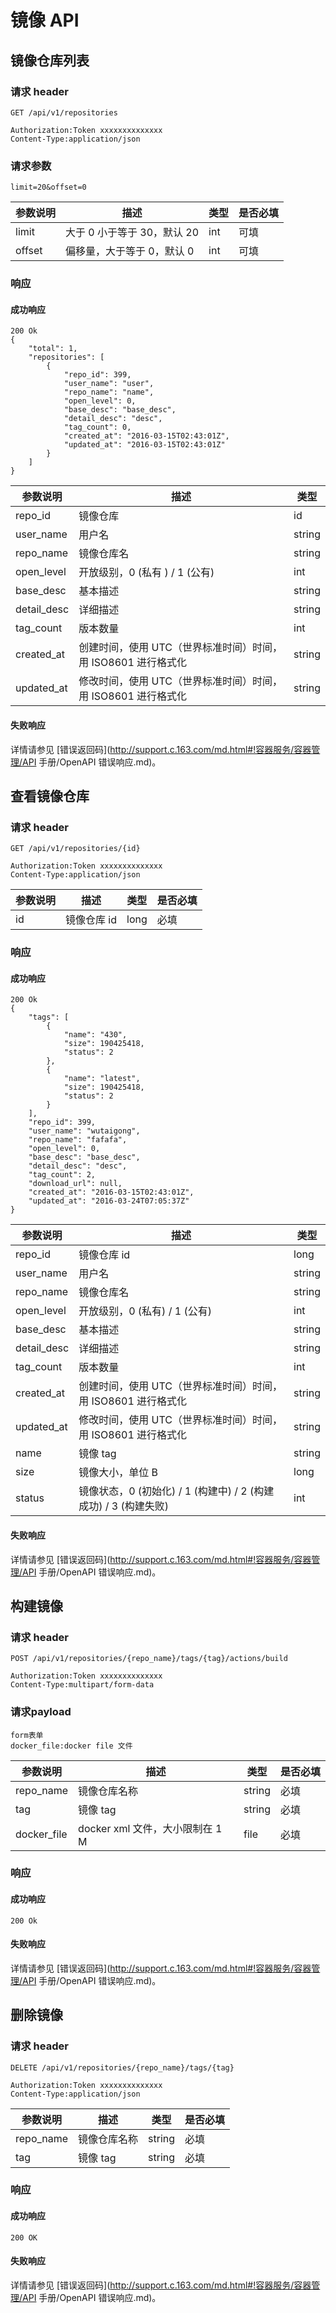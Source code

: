 # 镜像 API

## **镜像仓库列表**

### 请求 header

    GET /api/v1/repositories

    Authorization:Token xxxxxxxxxxxxxx
    Content-Type:application/json

### 请求参数

    limit=20&offset=0

|**参数说明**|	    **描述**       |**类型**|**是否必填**|
|------------|---------------------|--------|------------|
|limit	|大于 0 小于等于 30，默认 20	|int	|可填|
|offset|	偏移量，大于等于 0，默认 0	|int|	可填|

### 响应

#### 成功响应

    200 Ok
    {
        "total": 1,
        "repositories": [
            {
                "repo_id": 399,
                "user_name": "user",
                "repo_name": "name",
                "open_level": 0,
                "base_desc": "base_desc",
                "detail_desc": "desc",
                "tag_count": 0,
                "created_at": "2016-03-15T02:43:01Z",
                "updated_at": "2016-03-15T02:43:01Z"
            }
        ]
    }

|**参数说明**|	     **描述**        |**类型**|
|------------|-----------------------|--------|
|repo_id	|镜像仓库 |id	|long|
|user_name|	用户名|	string|
repo_name	|镜像仓库名	|string|
|open_level|	开放级别，0 (私有 ) / 1 (公有)|	int|
|base_desc	|基本描述	|string|
|detail_desc|	详细描述|	string|
|tag_count	|版本数量	|int|
|created_at|	创建时间，使用 UTC（世界标准时间）时间，用 ISO8601 进行格式化|	string|
|updated_at	|修改时间，使用 UTC（世界标准时间）时间，用 ISO8601 进行格式化	|string|

#### 失败响应
详情请参见 [错误返回码](http://support.c.163.com/md.html#!容器服务/容器管理/API 手册/OpenAPI 错误响应.md)。

## **查看镜像仓库**

### 请求 header

    GET /api/v1/repositories/{id}

    Authorization:Token xxxxxxxxxxxxxx
    Content-Type:application/json

|**参数说明**|	  **描述**     |**类型**|**是否必填**|
|------------|-----------------|--------|------------|
|id	|镜像仓库 id	|long	|必填|

### 响应

#### 成功响应

    200 Ok
    {
        "tags": [
            {
                "name": "430",
                "size": 190425418,
                "status": 2
            },
            {
                "name": "latest",
                "size": 190425418,
                "status": 2
            }
        ],
        "repo_id": 399,
        "user_name": "wutaigong",
        "repo_name": "fafafa",
        "open_level": 0,
        "base_desc": "base_desc",
        "detail_desc": "desc",
        "tag_count": 2,
        "download_url": null,
        "created_at": "2016-03-15T02:43:01Z",
        "updated_at": "2016-03-24T07:05:37Z"
    }

| **参数说明** |                             **描述**                            | **类型** |
|--------------|-----------------------------------------------------------------|----------|
| repo_id      | 镜像仓库 id                                                     | long     |
| user_name    | 用户名                                                          | string   |
| repo_name    | 镜像仓库名                                                      | string   |
| open_level   | 开放级别，0 (私有) / 1 (公有)                                   | int      |
| base_desc    | 基本描述                                                        | string   |
| detail_desc  | 详细描述                                                        | string   |
| tag_count    | 版本数量                                                        | int      |
| created_at   | 创建时间，使用 UTC（世界标准时间）时间，用 ISO8601 进行格式化   | string   |
| updated_at   | 修改时间，使用 UTC（世界标准时间）时间，用 ISO8601 进行格式化   | string   |
| name         | 镜像 tag                                                        | string   |
| size         | 镜像大小，单位 B                                                | long     |
| status       | 镜像状态，0 (初始化) / 1 (构建中) / 2 (构建成功) / 3 (构建失败) | int      |

#### 失败响应
详情请参见 [错误返回码](http://support.c.163.com/md.html#!容器服务/容器管理/API 手册/OpenAPI 错误响应.md)。

## **构建镜像**

### 请求 header

    POST /api/v1/repositories/{repo_name}/tags/{tag}/actions/build

    Authorization:Token xxxxxxxxxxxxxx
    Content-Type:multipart/form-data

### 请求payload

    form表单
    docker_file:docker file 文件


|**参数说明**|	  **描述**    |**类型**|**是否必填**|
|------------|----------------|--------|------------|
|repo_name	|镜像仓库名称	|string	|必填|
|tag|	镜像 tag|	string|	必填|
|docker_file|	docker xml 文件，大小限制在 1 M	|file|	必填|

### 响应

#### 成功响应

    200 Ok

#### 失败响应
详情请参见 [错误返回码](http://support.c.163.com/md.html#!容器服务/容器管理/API 手册/OpenAPI 错误响应.md)。

## **删除镜像**

### 请求 header

    DELETE /api/v1/repositories/{repo_name}/tags/{tag}

    Authorization:Token xxxxxxxxxxxxxx
    Content-Type:application/json


|**参数说明**|	    **描述**      |**类型**|**是否必填**|
|------------|--------------------|--------|------------|
|repo_name	|镜像仓库名称	|string	|必填|
|tag|	镜像 tag|	string|	必填|

### 响应
#### 成功响应
    
    200 OK

#### 失败响应
详情请参见 [错误返回码](http://support.c.163.com/md.html#!容器服务/容器管理/API 手册/OpenAPI 错误响应.md)。